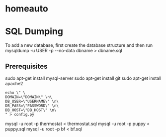 # homeauto

# SQL Dumping
To add a new database, first create the database structure and then run
mysqldump -u USER -p --no-data dbname > dbname.sql

## Prerequisites
sudo apt-get install mysql-server
sudo apt-get install git
sudo apt-get install apache2

```
echo \" \
DOMAIN=\"DOMAIN\" \n\
DB_USER=\"USERNAME\" \n\
DB_PASS=\"PASSWORD\" \n\
DB_HOST=\"DB_HOST\" \n\
" > config.py
```

mysql -u root -p thermostat < thermostat.sql
mysql -u root -p puppy < puppy.sql
mysql -u root -p bf < bf.sql
